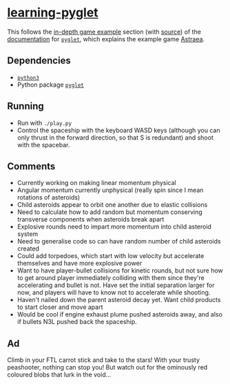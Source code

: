 # [learning-pyglet](https://github.com/eidoom/learning-pyglet)

This follows the [in-depth game example](https://pyglet.readthedocs.io/en/latest/programming_guide/examplegame.html) section (with [source](https://bitbucket.org/pyglet/pyglet/src/default/examples/game/)) of the [documentation](https://pyglet.readthedocs.io/en/latest/index.html) for [`pyglet`](https://bitbucket.org/pyglet/pyglet/wiki/Home), which explains the example game [Astraea](https://bitbucket.org/pyglet/pyglet/src/default/examples/astraea/).

## Dependencies

* [`python3`](https://www.python.org/)
* Python package [`pyglet`](https://pyglet.readthedocs.io/en/pyglet-1.3-maintenance/programming_guide/installation.html)

## Running

* Run with `./play.py`
* Control the spaceship with the keyboard WASD keys (although you can only thrust in the forward direction, so that S is redundant) and shoot with the spacebar. 

## Comments

* Currently working on making linear momentum physical
* Angular momentum currently unphysical (really spin since I mean rotations of asteroids)
* Child asteroids appear to orbit one another due to elastic collisions
* Need to calculate how to add random but momentum conserving transverse components when asteroids break apart
* Explosive rounds need to impart more momentum into child asteroid system
* Need to generalise code so can have random number of child asteroids created
* Could add torpedoes, which start with low velocity but accelerate themselves and have more explosive power
* Want to have player-bullet collisions for kinetic rounds, but not sure how to get around player immediately colliding with them since they're accelerating and bullet is not. Have set the initial separation larger for now, and players will have to know not to accelerate while shooting.
* Haven't nailed down the parent asteroid decay yet. Want child products to start closer and move apart
* Would be cool if engine exhaust plume pushed asteroids away, and also if bullets N3L pushed back the spaceship.

## Ad

Climb in your FTL carrot stick and take to the stars!
With your trusty peashooter, nothing can stop you!
But watch out for the ominously red coloured blobs that lurk in the void...

